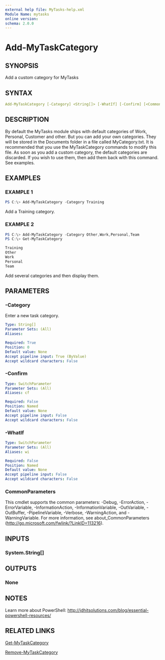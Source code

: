 ```yaml
---
external help file: MyTasks-help.xml
Module Name: mytasks
online version:
schema: 2.0.0
---
```


# Add-MyTaskCategory

## SYNOPSIS

Add a custom category for MyTasks

## SYNTAX

```yaml
Add-MyTaskCategory [-Category] <String[]> [-WhatIf] [-Confirm] [<CommonParameters>]
```

## DESCRIPTION

By default the MyTasks module ships with default categories of Work, Personal, Customer and other. But you can add your own categories. They will be stored in the Documents folder in a file called MyCategory.txt. It is recommended that you use the MyTaskCategory commands to modify this file. As soon as you add a custom category, the default categories are discarded. If you wish to use them, then add them back with this command. See examples.

## EXAMPLES

### EXAMPLE 1

```powershell
PS C:\> Add-MyTaskCategory -Category Training
```

Add a Training category.

### EXAMPLE 2

```powershell
PS C:\> Add-MyTaskCategory -Category Other,Work,Personal,Team
PS C:\> Get-MyTaskCategory 

Training
Other
Work
Personal
Team
```

Add several categories and then display them.

## PARAMETERS

### -Category

Enter a new task category.

```yaml
Type: String[]
Parameter Sets: (All)
Aliases:

Required: True
Position: 0
Default value: None
Accept pipeline input: True (ByValue)
Accept wildcard characters: False
```

### -Confirm

```yaml
Type: SwitchParameter
Parameter Sets: (All)
Aliases: cf

Required: False
Position: Named
Default value: None
Accept pipeline input: False
Accept wildcard characters: False
```

### -WhatIf

```yaml
Type: SwitchParameter
Parameter Sets: (All)
Aliases: wi

Required: False
Position: Named
Default value: None
Accept pipeline input: False
Accept wildcard characters: False
```

### CommonParameters

This cmdlet supports the common parameters: -Debug, -ErrorAction, -ErrorVariable, -InformationAction, -InformationVariable, -OutVariable, -OutBuffer, -PipelineVariable, -Verbose, -WarningAction, and -WarningVariable. For more information, see about_CommonParameters (http://go.microsoft.com/fwlink/?LinkID=113216).

## INPUTS

### System.String[]

## OUTPUTS

### None

## NOTES

Learn more about PowerShell: http://jdhitsolutions.com/blog/essential-powershell-resources/

## RELATED LINKS

[Get-MyTaskCategory]()

[Remove-MyTaskCategory]()
